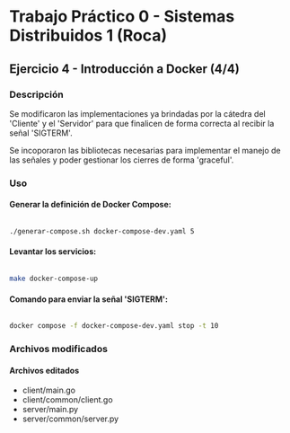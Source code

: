 # Trabajo Práctico 0 - Sistemas Distribuidos 1 (Roca)

## Ejercicio 4 - Introducción a Docker (4/4)

### Descripción

Se modificaron las implementaciones ya brindadas por la cátedra del 'Cliente' y el 'Servidor' para que finalicen de forma correcta al recibir la señal 'SIGTERM'.

Se incoporaron las bibliotecas necesarias para implementar el manejo de las señales y poder gestionar los cierres de forma 'graceful'.

### Uso

#### Generar la definición de Docker Compose:

```bash

./generar-compose.sh docker-compose-dev.yaml 5

```

#### Levantar los servicios:

```bash

make docker-compose-up

```

#### Comando para enviar la señal 'SIGTERM':

```bash

docker compose -f docker-compose-dev.yaml stop -t 10

```

### Archivos modificados

#### Archivos editados

- client/main.go
- client/common/client.go
- server/main.py
- server/common/server.py

